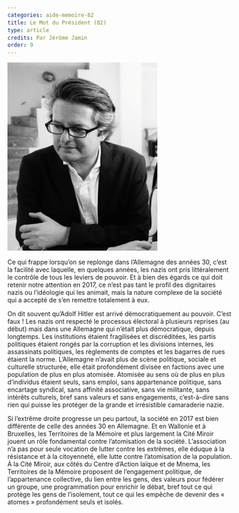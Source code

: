 ```yaml
---
categories: aide-memoire-82
title: Le Mot du Président (82)
type: article
credits: Par Jérôme Jamin
order: 9
---
```

![Jérôme Jamin](/assets/uploads/am-84-jerome-jamin.jpg)

Ce qui frappe lorsqu’on se replonge dans l’Allemagne des années 30, c’est la facilité avec laquelle, en quelques années, les nazis ont pris littéralement le contrôle de tous les leviers de pouvoir. Et à bien des égards ce qui doit retenir notre attention en 2017, ce n’est pas tant le profil des dignitaires nazis ou l’idéologie qui les animait, mais la nature complexe de la société qui a accepté de s’en remettre totalement à eux.



On dit souvent qu’Adolf Hitler est arrivé démocratiquement au pouvoir. C’est faux ! Les nazis ont respecté le processus électoral à plusieurs reprises (au début) mais dans une Allemagne qui n’était plus démocratique, depuis longtemps. Les institutions étaient fragilisées et discréditées, les partis politiques étaient rongés par la corruption et les divisions internes, les assassinats politiques, les règlements de comptes et les bagarres de rues étaient la norme. L’Allemagne n’avait plus de scène politique, sociale et culturelle structurée, elle était profondément divisée en factions avec une population de plus en plus atomisée. Atomisée au sens où de plus en plus d’individus étaient seuls, sans emploi, sans appartenance politique, sans encartage syndical, sans affinité associative, sans vie militante, sans intérêts culturels, bref sans valeurs et sans engagements, c’est-à-dire sans rien qui puisse les protéger de la grande et irrésistible camaraderie nazie.



Si l’extrême droite progresse un peu partout, la société en 2017 est bien différente de celle des années 30 en Allemagne. Et en Wallonie et à Bruxelles, les Territoires de la Mémoire et plus largement la Cité Miroir jouent un rôle fondamental contre l’atomisation de la société. L’association n’a pas pour seule vocation de lutter contre les extrêmes, elle éduque à la résistance et à la citoyenneté, elle lutte contre l’atomisation de la population. À la Cité Miroir, aux côtés du Centre d’Action laïque et de Mnema, les Territoires de la Mémoire proposent de l’engagement politique, de l’appartenance collective, du lien entre les gens, des valeurs pour fédérer un groupe, une programmation pour enrichir le débat, bref tout ce qui protège les gens de l’isolement, tout ce qui les empêche de devenir des « atomes » profondément seuls et isolés.
